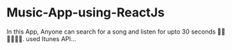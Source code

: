# Music-App-using-ReactJs
In this App, Anyone can search for a song and listen for upto 30 seconds 🚀🚀🚀🚀🚀🚀. 
used Itunes API...
